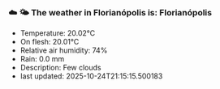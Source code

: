 ### ☁️ 🌤️  The weather in Florianópolis is: Florianópolis

- Temperature: 20.02°C
- On flesh: 20.01°C
- Relative air humidity: 74%
- Rain: 0.0 mm
- Description: Few clouds
- last updated: 2025-10-24T21:15:15.500183
